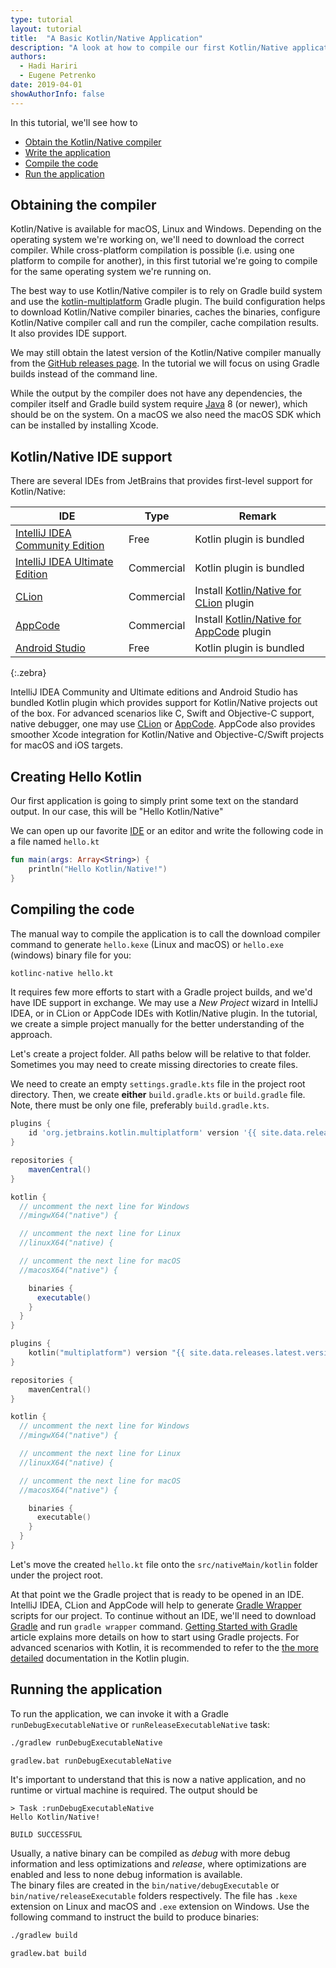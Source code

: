 ```yaml
---
type: tutorial
layout: tutorial
title:  "A Basic Kotlin/Native Application"
description: "A look at how to compile our first Kotlin/Native application"
authors: 
  - Hadi Hariri
  - Eugene Petrenko 
date: 2019-04-01
showAuthorInfo: false
---
```



In this tutorial, we'll see how to

* [Obtain the Kotlin/Native compiler](#obtaining-the-compiler)
* [Write the application](#creating-hello-kotlin)
* [Compile the code](#compiling-the-code)
* [Run the application](#running-the-application)


## Obtaining the compiler

Kotlin/Native is available for macOS, Linux and Windows. Depending on the operating system we're working on, we'll need to download
the correct compiler. While cross-platform compilation is possible (i.e. using one platform to compile for another), in this first tutorial
we're going to compile for the same operating system we're running on. 

The best way to use Kotlin/Native compiler is to rely on
Gradle build system and use the [kotlin-multiplatform](/docs/reference/building-mpp-with-gradle.html) Gradle plugin.
The build configuration helps to download Kotlin/Native compiler binaries, caches the binaries, 
configure Kotlin/Native compiler call and run the compiler, cache compilation results. It also provides IDE support.

We may still obtain the latest version of the Kotlin/Native compiler manually from the
[GitHub releases page](https://github.com/JetBrains/kotlin-native/releases). In the tutorial we will focus on using
Gradle builds instead of the command line. 

While the output by the compiler does not have any dependencies, the compiler itself and Gradle build system
require [Java](https://java.sun.com) 8 (or newer),
which should be on the system.
On a macOS we also need the macOS SDK which can be installed by installing Xcode.

## Kotlin/Native IDE support
There are several IDEs from JetBrains that provides first-level support for Kotlin/Native:

|IDE|Type|Remark|
|---|----|----|
| [IntelliJ IDEA Community Edition](https://jetbrains.com/idea) | Free | Kotlin plugin is bundled |
| [IntelliJ IDEA Ultimate Edition](https://jetbrains.com/idea) | Commercial | Kotlin plugin is bundled |
| [CLion](https://jetbrains.com/clion) | Commercial | Install [Kotlin/Native for CLion](https://plugins.jetbrains.com/plugin/10454-kotlin-native-for-clion) plugin |
| [AppCode](https://jetbrains.com/clion) | Commercial | Install [Kotlin/Native for AppCode](https://plugins.jetbrains.com/plugin/10619-kotlin-native-for-appcode) plugin |
| [Android Studio](https://developer.android.com/studio/) | Free | Kotlin plugin is bundled |
{:.zebra}


IntelliJ IDEA Community and Ultimate editions and Android Studio has bundled Kotlin plugin which provides
support for Kotlin/Native projects out of the box.
For advanced scenarios like C, Swift and Objective-C support, native debugger, one may use
[CLion](https://jetbrains.com/clion) or 
[AppCode](https://jetbrains.com/appcode). AppCode also provides smoother Xcode integration
for Kotlin/Native and Objective-C/Swift projects for macOS and iOS targets.

## Creating Hello Kotlin

Our first application is going to simply print some text on the standard output. In our case, this will be "Hello Kotlin/Native"
 
We can open up our favorite [IDE](#kotlinnative-ide-support) or an editor and write the following code in a file named `hello.kt` 

<div class="sample" markdown="1" theme="idea" data-highlight-only>

```kotlin
fun main(args: Array<String>) {
    println("Hello Kotlin/Native!")
}
```
</div>

## Compiling the code 

The manual way to compile the application is to call the download compiler command to generate
`hello.kexe` (Linux and macOS) or `hello.exe` (windows)
binary file for you:

```bash
kotlinc-native hello.kt
```

It requires few more efforts to start with a Gradle project builds, and we'd have IDE support in exchange.
We may use a _New Project_ wizard in IntelliJ IDEA, or in CLion or AppCode IDEs with Kotlin/Native plugin.
In the tutorial, we create a simple project manually for the better understanding of the approach.

Let's create a project folder. All paths below will be relative to that folder. Sometimes
you may need to create missing directories to create files.

We need to create an empty `settings.gradle.kts` file in the project root directory. Then, we
create **either** `build.gradle.kts` or `build.gradle` file. Note, there must be only one file, preferably
`build.gradle.kts`. 

<div class="multi-language-sample" data-lang="groovy">
<div class="sample" markdown="1" theme="idea" mode='groovy'>

```groovy
plugins {
    id 'org.jetbrains.kotlin.multiplatform' version '{{ site.data.releases.latest.version }}'
}

repositories {
    mavenCentral()
}

kotlin {
  // uncomment the next line for Windows  
  //mingwX64("native") {

  // uncomment the next line for Linux 
  //linuxX64("native) { 

  // uncomment the next line for macOS
  //macosX64("native") {

    binaries {
      executable()
    }
  }
}
```

</div>
</div>

<div class="multi-language-sample" data-lang="kotlin">
<div class="sample" markdown="1" theme="idea" mode='kotlin' data-highlight-only>

```kotlin
plugins {
    kotlin("multiplatform") version "{{ site.data.releases.latest.version }}"
}

repositories {
    mavenCentral()
}

kotlin {
  // uncomment the next line for Windows  
  //mingwX64("native") {

  // uncomment the next line for Linux 
  //linuxX64("native) { 

  // uncomment the next line for macOS
  //macosX64("native") {

    binaries {
      executable()
    }
  }
}
```
</div>
</div>

Let's move the created `hello.kt` file onto the `src/nativeMain/kotlin` folder under the project
root.

At that point we the Gradle project that is ready to be opened in an IDE.
IntelliJ IDEA, CLion and AppCode will help to generate
[Gradle Wrapper](https://docs.gradle.org/current/userguide/gradle_wrapper.html)
scripts for our project. To continue without an IDE, we'll need to download 
[Gradle](https://gradle.org) and run `gradle wrapper` command.
[Getting Started with Gradle](https://docs.gradle.org/current/userguide/getting_started.html) article
explains more details on how to start using Gradle projects.
For advanced scenarios with Kotlin, it is recommended to refer to the
[the more detailed](/docs/reference/building-mpp-with-gradle.html#setting-up-a-multiplatform-project)
documentation in the Kotlin plugin.


## Running the application

To run the application, we can invoke it with a Gradle `runDebugExecutableNative` or
`runReleaseExecutableNative` task:
<div class="multi-os-sample" data-os="Linux and macOS">
<div class="sample" markdown="1" theme="idea" mode='bash' data-highlight-only>

```bash
./gradlew runDebugExecutableNative
```
</div>
</div>

<div class="multi-os-sample" data-os="Windows">
<div class="sample" markdown="1" theme="idea" mode='bash' data-highlight-only>

```bash
gradlew.bat runDebugExecutableNative
```
</div>
</div>

It's important to understand that this is now a native application, and no runtime or virtual machine
is required. The output should be

```
> Task :runDebugExecutableNative
Hello Kotlin/Native!

BUILD SUCCESSFUL
```

Usually, a native binary can be compiled as _debug_ with more debug information and less optimizations and _release_,
where optimizations are enabled and less to none debug information is available.  
The binary files are created in the `bin/native/debugExecutable` or `bin/native/releaseExecutable`
folders respectively. The file has `.kexe` extension on Linux and macOS and `.exe` extension on Windows. Use the following command
to instruct the build to produce binaries:

<div class="multi-os-sample" data-os="Linux and macOS">
<div class="sample" markdown="1" theme="idea" mode='bash' data-highlight-only>

```bash
./gradlew build
```
</div>
</div>

<div class="multi-os-sample" data-os="Windows">
<div class="sample" markdown="1" theme="idea" mode='bash' data-highlight-only>

```bash
gradlew.bat build
```
</div>
</div>

